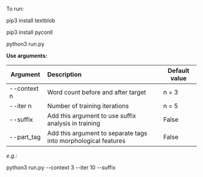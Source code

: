 To run:


pip3 install textblob

pip3 install pyconll

python3 run.py


**Use arguments:**


| Argument | Description | Default value  |
| ------------- | :------------- | ----- |
| --context n | Word count before and after target | n = 3 |
| --iter n | Number of training iterations | n = 5 |
| --suffix | Add this argument to use suffix analysis in training | False |
| --part_tag | Add this argument to separate tags into morphological features | False |

*e.g.:*

python3 run.py --context 3 --iter 10 --suffix
